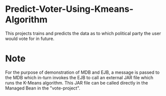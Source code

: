# Predict-Voter-Using-Kmeans-Algorithm

This projects trains and predicts the data as to which political party the user would vote for in future.

# Note

For the purpose of demonstration of MDB and EJB, a message is passed to the MDB which in-turn invokes the EJB to call an external JAR file which runs the K-Means algorithm. This JAR file can be called directly in the Managed Bean in the "vote-project".
